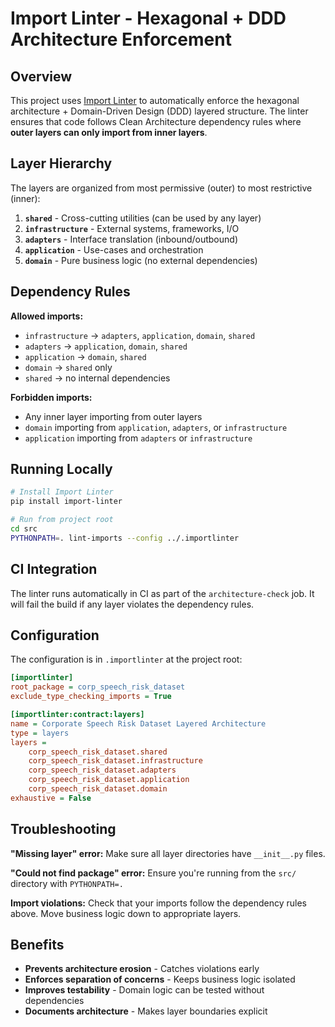 # Import Linter - Hexagonal + DDD Architecture Enforcement

## Overview

This project uses [Import Linter](https://github.com/seddonym/import-linter) to automatically enforce the hexagonal architecture + Domain-Driven Design (DDD) layered structure. The linter ensures that code follows Clean Architecture dependency rules where **outer layers can only import from inner layers**.

## Layer Hierarchy

The layers are organized from most permissive (outer) to most restrictive (inner):

1. **`shared`** - Cross-cutting utilities (can be used by any layer)
2. **`infrastructure`** - External systems, frameworks, I/O
3. **`adapters`** - Interface translation (inbound/outbound)
4. **`application`** - Use-cases and orchestration
5. **`domain`** - Pure business logic (no external dependencies)

## Dependency Rules

**Allowed imports:**
- `infrastructure` → `adapters`, `application`, `domain`, `shared`
- `adapters` → `application`, `domain`, `shared`
- `application` → `domain`, `shared`
- `domain` → `shared` only
- `shared` → no internal dependencies

**Forbidden imports:**
- Any inner layer importing from outer layers
- `domain` importing from `application`, `adapters`, or `infrastructure`
- `application` importing from `adapters` or `infrastructure`

## Running Locally

```bash
# Install Import Linter
pip install import-linter

# Run from project root
cd src
PYTHONPATH=. lint-imports --config ../.importlinter
```

## CI Integration

The linter runs automatically in CI as part of the `architecture-check` job. It will fail the build if any layer violates the dependency rules.

## Configuration

The configuration is in `.importlinter` at the project root:

```ini
[importlinter]
root_package = corp_speech_risk_dataset
exclude_type_checking_imports = True

[importlinter:contract:layers]
name = Corporate Speech Risk Dataset Layered Architecture
type = layers
layers =
    corp_speech_risk_dataset.shared
    corp_speech_risk_dataset.infrastructure
    corp_speech_risk_dataset.adapters
    corp_speech_risk_dataset.application
    corp_speech_risk_dataset.domain
exhaustive = False
```

## Troubleshooting

**"Missing layer" error:** Make sure all layer directories have `__init__.py` files.

**"Could not find package" error:** Ensure you're running from the `src/` directory with `PYTHONPATH=.`

**Import violations:** Check that your imports follow the dependency rules above. Move business logic down to appropriate layers.

## Benefits

- **Prevents architecture erosion** - Catches violations early
- **Enforces separation of concerns** - Keeps business logic isolated
- **Improves testability** - Domain logic can be tested without dependencies
- **Documents architecture** - Makes layer boundaries explicit
